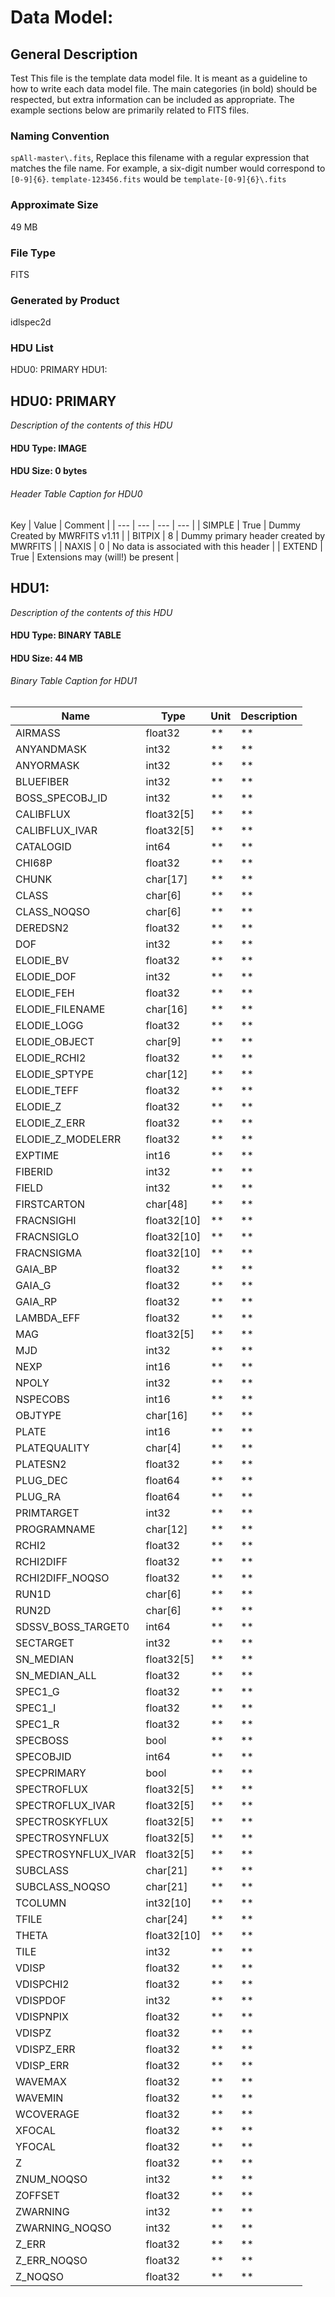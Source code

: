 # Data Model: 

## General Description
Test This file is the template data model file. It is meant as a guideline to how to write each data model file.  The main categories (in bold) should be respected, but extra information can be included as appropriate.  The example sections below are primarily related to FITS files.


### Naming Convention
`spAll-master\.fits`, Replace this filename with a regular expression that matches the file name.  For example, a six-digit number would correspond to `[0-9]{6}`.  `template-123456.fits` would be `template-[0-9]{6}\.fits`


### Approximate Size
49 MB

### File Type
FITS

### Generated by Product
idlspec2d

### HDU List
HDU0: PRIMARY
HDU1: 


## HDU0: PRIMARY
*Description of the contents of this HDU*

#### HDU Type: IMAGE
#### HDU Size:  0 bytes

###### Header Table Caption for HDU0
Key | Value | Comment | 
| --- | --- | --- | --- |
| SIMPLE | True | Dummy Created by MWRFITS v1.11 |
| BITPIX | 8 | Dummy primary header created by MWRFITS |
| NAXIS | 0 | No data is associated with this header |
| EXTEND | True | Extensions may (will!) be present |

## HDU1: 
*Description of the contents of this HDU*

#### HDU Type: BINARY TABLE
#### HDU Size:  44 MB

###### Binary Table Caption for HDU1
Name | Type | Unit | Description | 
| --- | --- | --- | --- | 
 | AIRMASS | float32 | ** | ** | 
 | ANYANDMASK | int32 | ** | ** | 
 | ANYORMASK | int32 | ** | ** | 
 | BLUEFIBER | int32 | ** | ** | 
 | BOSS_SPECOBJ_ID | int32 | ** | ** | 
 | CALIBFLUX | float32[5] | ** | ** | 
 | CALIBFLUX_IVAR | float32[5] | ** | ** | 
 | CATALOGID | int64 | ** | ** | 
 | CHI68P | float32 | ** | ** | 
 | CHUNK | char[17] | ** | ** | 
 | CLASS | char[6] | ** | ** | 
 | CLASS_NOQSO | char[6] | ** | ** | 
 | DEREDSN2 | float32 | ** | ** | 
 | DOF | int32 | ** | ** | 
 | ELODIE_BV | float32 | ** | ** | 
 | ELODIE_DOF | int32 | ** | ** | 
 | ELODIE_FEH | float32 | ** | ** | 
 | ELODIE_FILENAME | char[16] | ** | ** | 
 | ELODIE_LOGG | float32 | ** | ** | 
 | ELODIE_OBJECT | char[9] | ** | ** | 
 | ELODIE_RCHI2 | float32 | ** | ** | 
 | ELODIE_SPTYPE | char[12] | ** | ** | 
 | ELODIE_TEFF | float32 | ** | ** | 
 | ELODIE_Z | float32 | ** | ** | 
 | ELODIE_Z_ERR | float32 | ** | ** | 
 | ELODIE_Z_MODELERR | float32 | ** | ** | 
 | EXPTIME | int16 | ** | ** | 
 | FIBERID | int32 | ** | ** | 
 | FIELD | int32 | ** | ** | 
 | FIRSTCARTON | char[48] | ** | ** | 
 | FRACNSIGHI | float32[10] | ** | ** | 
 | FRACNSIGLO | float32[10] | ** | ** | 
 | FRACNSIGMA | float32[10] | ** | ** | 
 | GAIA_BP | float32 | ** | ** | 
 | GAIA_G | float32 | ** | ** | 
 | GAIA_RP | float32 | ** | ** | 
 | LAMBDA_EFF | float32 | ** | ** | 
 | MAG | float32[5] | ** | ** | 
 | MJD | int32 | ** | ** | 
 | NEXP | int16 | ** | ** | 
 | NPOLY | int32 | ** | ** | 
 | NSPECOBS | int16 | ** | ** | 
 | OBJTYPE | char[16] | ** | ** | 
 | PLATE | int16 | ** | ** | 
 | PLATEQUALITY | char[4] | ** | ** | 
 | PLATESN2 | float32 | ** | ** | 
 | PLUG_DEC | float64 | ** | ** | 
 | PLUG_RA | float64 | ** | ** | 
 | PRIMTARGET | int32 | ** | ** | 
 | PROGRAMNAME | char[12] | ** | ** | 
 | RCHI2 | float32 | ** | ** | 
 | RCHI2DIFF | float32 | ** | ** | 
 | RCHI2DIFF_NOQSO | float32 | ** | ** | 
 | RUN1D | char[6] | ** | ** | 
 | RUN2D | char[6] | ** | ** | 
 | SDSSV_BOSS_TARGET0 | int64 | ** | ** | 
 | SECTARGET | int32 | ** | ** | 
 | SN_MEDIAN | float32[5] | ** | ** | 
 | SN_MEDIAN_ALL | float32 | ** | ** | 
 | SPEC1_G | float32 | ** | ** | 
 | SPEC1_I | float32 | ** | ** | 
 | SPEC1_R | float32 | ** | ** | 
 | SPECBOSS | bool | ** | ** | 
 | SPECOBJID | int64 | ** | ** | 
 | SPECPRIMARY | bool | ** | ** | 
 | SPECTROFLUX | float32[5] | ** | ** | 
 | SPECTROFLUX_IVAR | float32[5] | ** | ** | 
 | SPECTROSKYFLUX | float32[5] | ** | ** | 
 | SPECTROSYNFLUX | float32[5] | ** | ** | 
 | SPECTROSYNFLUX_IVAR | float32[5] | ** | ** | 
 | SUBCLASS | char[21] | ** | ** | 
 | SUBCLASS_NOQSO | char[21] | ** | ** | 
 | TCOLUMN | int32[10] | ** | ** | 
 | TFILE | char[24] | ** | ** | 
 | THETA | float32[10] | ** | ** | 
 | TILE | int32 | ** | ** | 
 | VDISP | float32 | ** | ** | 
 | VDISPCHI2 | float32 | ** | ** | 
 | VDISPDOF | int32 | ** | ** | 
 | VDISPNPIX | float32 | ** | ** | 
 | VDISPZ | float32 | ** | ** | 
 | VDISPZ_ERR | float32 | ** | ** | 
 | VDISP_ERR | float32 | ** | ** | 
 | WAVEMAX | float32 | ** | ** | 
 | WAVEMIN | float32 | ** | ** | 
 | WCOVERAGE | float32 | ** | ** | 
 | XFOCAL | float32 | ** | ** | 
 | YFOCAL | float32 | ** | ** | 
 | Z | float32 | ** | ** | 
 | ZNUM_NOQSO | int32 | ** | ** | 
 | ZOFFSET | float32 | ** | ** | 
 | ZWARNING | int32 | ** | ** | 
 | ZWARNING_NOQSO | int32 | ** | ** | 
 | Z_ERR | float32 | ** | ** | 
 | Z_ERR_NOQSO | float32 | ** | ** | 
 | Z_NOQSO | float32 | ** | ** | 
